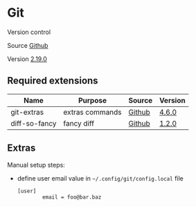 # Git

Version control

Source [Github](https://github.com/git/git)

Version [2.19.0](https://github.com/git/git/releases/tag/v2.19.0)

## Required extensions

| Name                | Purpose                | Source                                                     | Version                                                                       |
|---------------------|------------------------|------------------------------------------------------------|-------------------------------------------------------------------------------|
| git-extras          | extras commands        | [Github](https://github.com/tj/git-extras)                 | [4.6.0](https://github.com/tj/git-extras/releases/tag/4.6.0)                  |
| diff-so-fancy       | fancy diff             | [Github](https://github.com/so-fancy/diff-so-fancy)        | [1.2.0](https://github.com/so-fancy/diff-so-fancy/releases/tag/v1.2.0)        |

## Extras

Manual setup steps:
- define user email value in `~/.config/git/config.local` file
  ```
  [user]
          email = foo@bar.baz
  ```
